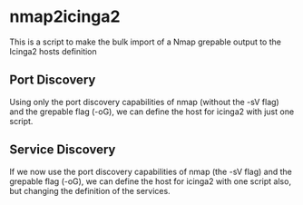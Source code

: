 # nmap2icinga2
This is a script to make the bulk import of a Nmap grepable output to the Icinga2 hosts definition

## Port Discovery

Using only the port discovery capabilities of nmap (without the -sV flag) and the grepable flag (-oG), we can define the host for icinga2 with just one script.

## Service Discovery

If we now use the port discovery capabilities of nmap (the -sV flag) and the grepable flag (-oG), we can define the host for icinga2 with one script also, but changing the definition of the services.

